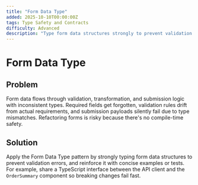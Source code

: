 ```yaml
---
title: "Form Data Type"
added: 2025-10-10T00:00:00Z
tags: Type Safety and Contracts
difficulty: Advanced
description: "Type form data structures strongly to prevent validation errors."
---
```

# Form Data Type

## Problem

Form data flows through validation, transformation, and submission logic with inconsistent types. Required fields get forgotten, validation rules drift from actual requirements, and submission payloads silently fail due to type mismatches. Refactoring forms is risky because there's no compile-time safety.

## Solution

Apply the Form Data Type pattern by strongly typing form data structures to prevent validation errors, and reinforce it with concise examples or tests. For example, share a TypeScript interface between the API client and the `OrderSummary` component so breaking changes fail fast.
